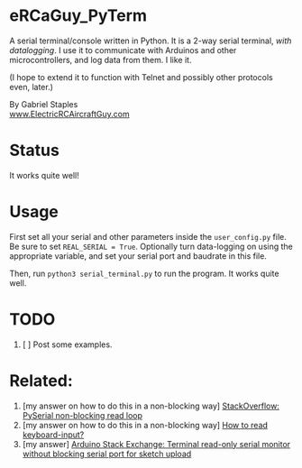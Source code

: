 # eRCaGuy_PyTerm
A serial terminal/console written in Python. It is a 2-way serial terminal, _with datalogging_. I use it to communicate with Arduinos and other microcontrollers, and log data from them. I like it. 

(I hope to extend it to function with Telnet and possibly other protocols even, later.)

By Gabriel Staples  
www.ElectricRCAircraftGuy.com  


# Status

It works quite well! 


# Usage

First set all your serial and other parameters inside the `user_config.py` file. Be sure to set `REAL_SERIAL = True`. Optionally turn data-logging on using the appropriate variable, and set your serial port and baudrate in this file.

Then, run `python3 serial_terminal.py` to run the program.  It works quite well. 


# TODO

1. [ ] Post some examples.


# Related:

1. [my answer on how to do this in a non-blocking way] [StackOverflow: PySerial non-blocking read loop](https://stackoverflow.com/a/38758773/4561887)
1. [my answer on how to do this in a non-blocking way] [How to read keyboard-input?](https://stackoverflow.com/a/53344690/4561887)
1. [my answer] [Arduino Stack Exchange: Terminal read-only serial monitor without blocking serial port for sketch upload](https://arduino.stackexchange.com/a/78512/7727)
